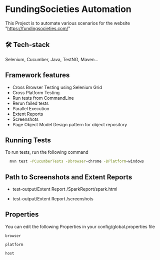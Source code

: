 
# FundingSocieties Automation

This Project is to automate various scenarios for the website "https://fundingsocieties.com/"


## 🛠 Tech-stack
Selenium, Cucumber, Java, TestNG, Maven...


## Framework features

- Cross Browser Testing using Selenium Grid
- Cross Platform Testing
- Run tests from CommandLine
- Rerun failed tests
- Parallel Execution
- Extent Reports 
- Screenshots
- Page Object Model Design pattern for object repository



## Running Tests

To run tests, run the following command

```bash
  mvn test -PCucumberTests -Dbrowser=chrome -DPlatform=windows
```


## Path to Screenshots and Extent Reports

- test-output/Extent Report <DD-MM-YY HH-MM-SS>/SparkReport/spark.html

- test-output/Extent Report <DD-MM-YY HH-MM-SS>/screenshots


## Properties

You can edit the following Properties in your config/global.properties file

`browser` 

`platform` 

`host`

